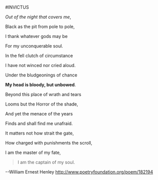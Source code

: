 #INVICTUS

_Out of the night that covers me_, 

Black as the pit from pole to pole, 

I thank whatever gods may be 

For my unconquerable soul. 


In the fell clutch of circumstance 

I have not winced nor cried aloud. 

Under the bludgeonings of chance 

**My head is bloody, but unbowed**. 


Beyond this place of wrath and tears 

Looms but the Horror of the shade, 

And yet the menace of the years 

Finds and shall find me unafraid. 


It matters not how strait the gate, 

How charged with punishments the scroll, 

I am the master of my fate, 

>I am the captain of my soul. 

--William Ernest Henley
http://www.poetryfoundation.org/poem/182194
